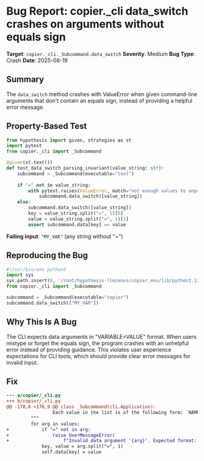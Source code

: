 # Bug Report: copier._cli data_switch crashes on arguments without equals sign

**Target**: `copier._cli._Subcommand.data_switch`
**Severity**: Medium
**Bug Type**: Crash
**Date**: 2025-08-19

## Summary

The `data_switch` method crashes with ValueError when given command-line arguments that don't contain an equals sign, instead of providing a helpful error message.

## Property-Based Test

```python
from hypothesis import given, strategies as st
import pytest
from copier._cli import _Subcommand

@given(st.text())
def test_data_switch_parsing_invariant(value_string: str):
    subcommand = _Subcommand(executable="test")
    
    if "=" not in value_string:
        with pytest.raises(ValueError, match="not enough values to unpack"):
            subcommand.data_switch([value_string])
    else:
        subcommand.data_switch([value_string])
        key = value_string.split("=", 1)[0]
        value = value_string.split("=", 1)[1]
        assert subcommand.data[key] == value
```

**Failing input**: `"MY_VAR"` (any string without "=")

## Reproducing the Bug

```python
#!/usr/bin/env python3
import sys
sys.path.insert(0, '/root/hypothesis-llm/envs/copier_env/lib/python3.13/site-packages')
from copier._cli import _Subcommand

subcommand = _Subcommand(executable="copier")
subcommand.data_switch(["MY_VAR"])
```

## Why This Is A Bug

The CLI expects data arguments in "VARIABLE=VALUE" format. When users mistype or forget the equals sign, the program crashes with an unhelpful error instead of providing guidance. This violates user experience expectations for CLI tools, which should provide clear error messages for invalid input.

## Fix

```diff
--- a/copier/_cli.py
+++ b/copier/_cli.py
@@ -178,6 +178,9 @@ class _Subcommand(cli.Application):
                 Each value in the list is of the following form: `NAME=VALUE`.
         """
         for arg in values:
+            if "=" not in arg:
+                raise UserMessageError(
+                    f"Invalid data argument '{arg}'. Expected format: VARIABLE=VALUE")
             key, value = arg.split("=", 1)
             self.data[key] = value
```